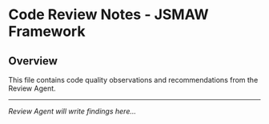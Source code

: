 # Code Review Notes - JSMAW Framework

## Overview
This file contains code quality observations and recommendations from the Review Agent.

---

*Review Agent will write findings here...*